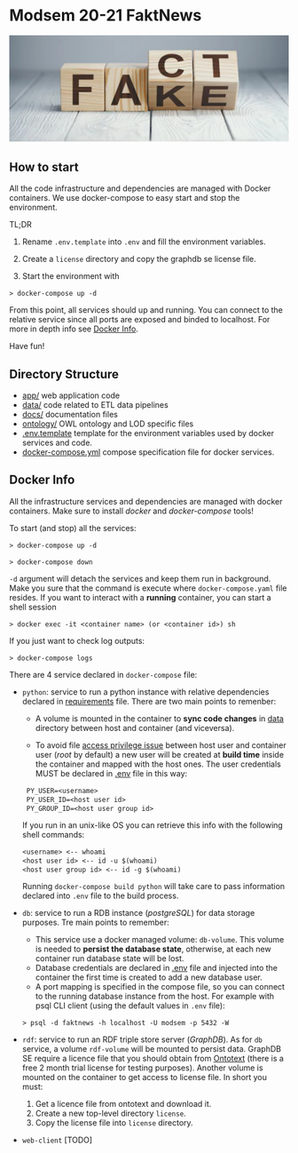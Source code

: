 # Modsem 20-21 FaktNews
<img src="docs/assets/repo_cover.jpg"
     alt="Markdown Monster icon"
     />


## How to start
All the code infrastructure and dependencies are managed with Docker containers. We use docker-compose to easy start and stop the environment.

TL;DR
1. Rename `.env.template` into `.env` and fill the environment variables.

2. Create a `license` directory and copy the graphdb se license file.

3. Start the environment with
```
> docker-compose up -d
```
From this point, all services should up and running. You can connect to the relative service since all ports are exposed and binded to localhost. For more in depth info see [Docker Info](#docker-info).

Have fun!

## Directory Structure
* [app/](./modsem2021-faktnews/app) web application code
* [data/](./modsem2021-faktnews/data) code related to ETL data pipelines
* [docs/](./modsem2021-faktnews/docs) documentation files
* [ontology/](./modsem2021-faktnews/ontology) OWL ontology and LOD specific files
* [.env.template](./modsem2021-faktnews/.env.template) template for the environment variables used by docker services and code.
* [docker-compose.yml](./modsem2021-faktnews/docker-compose.yml) compose specification file for docker services.


## Docker Info
All the infrastructure services and dependencies are managed with docker containers. Make sure to install _docker_ and _docker-compose_ tools!

To start (and stop) all the services:
```
> docker-compose up -d
```
```
> docker-compose down
```
`-d` argument will detach the services and keep them run in background. Make you sure that the command is execute where `docker-compose.yaml` file resides. If you want to interact with a **running** container, you can start a shell session
```
> docker exec -it <container name> (or <container id>) sh
```
If you just want to check log outputs:
```
> docker-compose logs
```


There are 4 service declared in `docker-compose` file:

* `python`: service to run a python instance with relative dependencies declared in [requirements](data/requirements.txt) file. There are two main points to remenber:
     * A volume is mounted in the container to **sync code changes** in [data](data) directory between host and container (and viceversa).

     * To avoid file [access privilege issue](https://jtreminio.com/blog/running-docker-containers-as-current-host-user/) between host user and container user (*root* by default) a new user will be created at **build time** inside the container and mapped with the host ones. The user credentials MUST be declared in [.env](.env.template) file in this way:
     ```
      PY_USER=<username>
      PY_USER_ID=<host user id>
      PY_GROUP_ID=<host user group id>
     ```
     If you run in an unix-like OS you can retrieve this info with the following shell commands:
     ```
     <username> <-- whoami
     <host user id> <-- id -u $(whoami)
     <host user group id> <-- id -g $(whoami)
     ```
     Running `docker-compose build python` will take care to pass information declared into `.env` file to the build process.
     
* `db`: service to run a RDB instance (*postgreSQL*) for data storage purposes. Tre main points to remember: 
     * This service use a docker managed volume: `db-volume`. This volume is needed to **persist the database state**, otherwise, at each new container run database state will be lost. 
     * Database credentials are declared in [.env](.env.template) file and injected into the container the first time is created to add a new database user. 
     * A port mapping is specified in the compose file, so you can connect to the running database instance from the host. For example with psql CLI client (using the default values in `.env` file):
     ```
     > psql -d faktnews -h localhost -U modsem -p 5432 -W 
     ```

* `rdf`: service to run an RDF triple store server (*GraphDB*). As for `db` service, a volume `rdf-volume` will be mounted to persist data. GraphDB SE require a licence file that you should obtain from [Ontotext](https://graphdb.ontotext.com/documentation/standard/se/graphdb-se.html) (there is a free 2 month trial license for testing purposes). Another volume is mounted on the container to get access to license file. In short you must:
     1. Get a licence file from ontotext and download it.
     2. Create a new top-level directory `license`.
     3. Copy the license file into `license` directory. 
* `web-client` [TODO]
